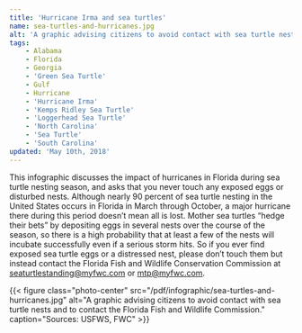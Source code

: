 ```yaml
---
title: 'Hurricane Irma and sea turtles'
name: sea-turtles-and-hurricanes.jpg
alt: 'A graphic advising citizens to avoid contact with sea turtle nests and to contact the Florida Fish and Wildlife Commission.'
tags:
    - Alabama
    - Florida
    - Georgia
    - 'Green Sea Turtle'
    - Gulf
    - Hurricane
    - 'Hurricane Irma'
    - 'Kemps Ridley Sea Turtle'
    - 'Loggerhead Sea Turtle'
    - 'North Carolina'
    - 'Sea Turtle'
    - 'South Carolina'
updated: 'May 10th, 2018'
---
```


This infographic discusses the impact of hurricanes in Florida during sea turtle nesting season, and asks that you never touch any exposed eggs or disturbed nests. Although nearly 90 percent of sea turtle nesting in the United States occurs in Florida in March through October, a major hurricane there during this period doesn’t mean all is lost. Mother sea turtles “hedge their bets” by depositing eggs in several nests over the course of the season, so there is a high probability that at least a few of the nests will incubate successfully even if a serious storm hits. So if you ever find exposed sea turtle eggs or a distressed nest, please don’t touch them but instead contact the Florida Fish and Wildlife Conservation Commission at [seaturtlestanding@myfwc.com](mailto:seaturtlestanding@myfwc.com) or [mtp@myfwc.com](mailto:mtp@myfwc.com).

{{< figure class="photo-center" src="/pdf/infographic/sea-turtles-and-hurricanes.jpg" alt="A graphic advising citizens to avoid contact with sea turtle nests and to contact the Florida Fish and Wildlife Commission." caption="Sources: USFWS, FWC" >}}
